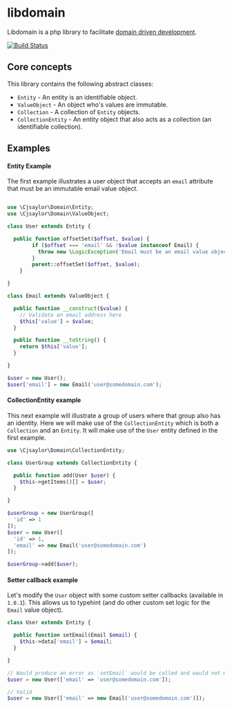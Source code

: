 # libdomain

Libdomain is a php library to facilitate [domain driven development](http://en.wikipedia.org/wiki/Domain-driven_design).

[![Build Status](https://travis-ci.org/cjsaylor/libdomain.svg?branch=master)](https://travis-ci.org/cjsaylor/libdomain)

## Core concepts

This library contains the following abstract classes:

* `Entity` - An entity is an identifiable object.
* `ValueObject` - An object who's values are immutable.
* `Collection` - A collection of `Entity` objects.
* `CollectionEntity` - An entity object that also acts as a collection (an identifiable collection).

## Examples

#### Entity Example

The first example illustrates a user object that accepts an `email` attribute that must be an immutable email value object.

```php

use \Cjsaylor\Domain\Entity;
use \Cjsaylor\Domain\ValueObject;

class User extends Entity {

  public function offsetSet($offset, $value) {
		if ($offset === 'email' && !$value instanceof Email) {
		  throw new \LogicException('Email must be an email value object!');
		}
		parent::offsetSet($offset, $value);
	}

}

class Email extends ValueObject {

  public function __construct($value) {
    // Validate an email address here
    $this['value'] = $value;
  }

  public function __toString() {
    return $this['value'];
  }

}

$user = new User();
$user['email'] = new Email('user@somedomain.com');
```

#### CollectionEntity example

This next example will illustrate a group of users where that group also has an identity.
Here we will make use of the `CollectionEntity` which is both a `Collection` and an `Entity`.
It will make use of the `User` entity defined in the first example.

```php
use \Cjsaylor\Domain\CollectionEntity;

class UserGroup extends CollectionEntity {

  public function add(User $user) {
    $this->getItems()[] = $user;
  }

}

$userGroup = new UserGroup([
  'id' => 1
]);
$user = new User([
  'id' => 1,
  'email' => new Email('user@somedomain.com')
]);

$userGroup->add($user);
```

#### Setter callback example

Let's modify the `User` object with some custom setter callbacks (available in `1.0.1`).
This allows us to typehint (and do other custom set logic for the `Email` value object).

```php
class User extends Entity {

  public function setEmail(Email $email) {
    $this->data['email'] = $email;
  }

}

// Would produce an error as `setEmail` would be called and would not match the type.
$user = new User(['email' => 'user@somedomain.com']);

// Valid
$user = new User(['email' => new Email('user@somedomain.com')]);
```
